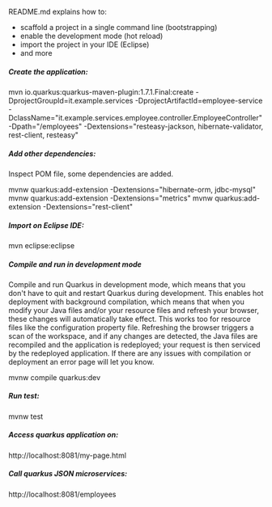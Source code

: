 
README.md explains how to:
 - scaffold a project in a single command line  (bootstrapping)
 - enable the development mode (hot reload)
 - import the project in your IDE (Eclipse)
 - and more

#####  Create the application:
mvn io.quarkus:quarkus-maven-plugin:1.7.1.Final:create -DprojectGroupId=it.example.services -DprojectArtifactId=employee-service -DclassName="it.example.services.employee.controller.EmployeeController" -Dpath="/employees" -Dextensions="resteasy-jackson, hibernate-validator, rest-client, resteasy"

##### Add other dependencies:

Inspect POM file, some dependencies are added.

mvnw quarkus:add-extension -Dextensions="hibernate-orm, jdbc-mysql"
mvnw quarkus:add-extension -Dextensions="metrics"
mvnw quarkus:add-extension -Dextensions="rest-client"

##### Import on Eclipse IDE:
mvn eclipse:eclipse

##### Compile and run in development mode
Compile and run Quarkus in development mode, which means that you don't have to quit and restart Quarkus during development.
This enables hot deployment with background compilation, which means that when you modify your Java files and/or your resource files 
and refresh your browser, these changes will automatically take effect. This works too for resource files like the configuration property file. 
Refreshing the browser triggers a scan of the workspace, and if any changes are detected, the Java files are recompiled and the application 
is redeployed; your request is then serviced by the redeployed application. If there are any issues with compilation or deployment an error 
page will let you know.

mvnw compile quarkus:dev

##### Run test:
mvnw test

##### Access quarkus application on:
http://localhost:8081/my-page.html

##### Call quarkus JSON microservices:
http://localhost:8081/employees


